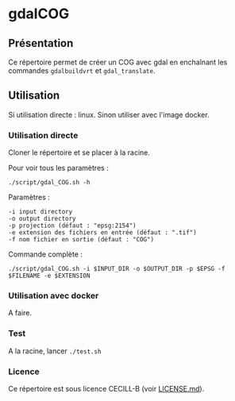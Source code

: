 # gdalCOG

## Présentation

Ce répertoire permet de créer un COG avec gdal en enchaînant les commandes `gdalbuildvrt` et `gdal_translate`.

## Utilisation

Si utilisation directe : linux. Sinon utiliser avec l'image docker.

### Utilisation directe

Cloner le répertoire et se placer à la racine.

Pour voir tous les paramètres :

`./script/gdal_COG.sh -h`

Paramètres :

    -i input directory
    -o output directory
    -p projection (défaut : "epsg:2154")
    -e extension des fichiers en entrée (défaut : ".tif")
    -f nom fichier en sortie (défaut : "COG")

Commande complète :

`./script/gdal_COG.sh -i $INPUT_DIR -o $OUTPUT_DIR -p $EPSG -f $FILENAME -e $EXTENSION`


### Utilisation avec docker

A faire.

### Test

A la racine, lancer `./test.sh`

### Licence

Ce répertoire est sous licence CECILL-B (voir [LICENSE.md](https://github.com/IGNF/gdalCOG/blob/add_license/LICENSE.md)).